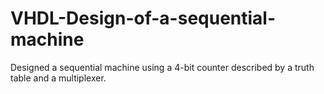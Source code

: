 # VHDL-Design-of-a-sequential-machine

Designed a sequential machine using a 4-bit counter described by a truth table and a multiplexer.

